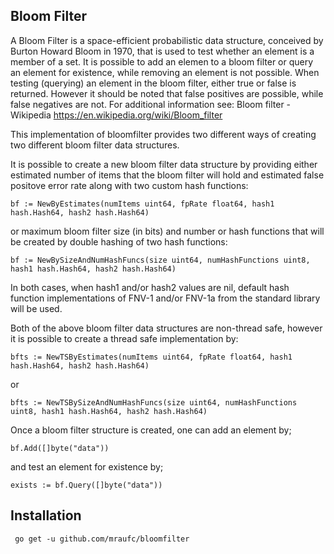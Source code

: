 Bloom Filter
-------------

A Bloom Filter is a space-efficient probabilistic data structure, conceived by 
Burton Howard Bloom in 1970, that is used to test whether an element is a member of a set.
It is possible to add an elemen to a bloom filter or query an element for existence, 
while removing an element is not possible.
When testing (querying) an element in the bloom filter, either true or false is returned.
However it should be noted that false positives are possible, while false negatives are not.
For additional information see: 
Bloom filter - Wikipedia https://en.wikipedia.org/wiki/Bloom_filter

This implementation of bloomfilter provides two different ways of creating two different
bloom filter data structures.

It is possible to create a new bloom filter data structure by providing either estimated number of items
that the bloom filter will hold and estimated false positove error rate along with two custom hash functions:

    bf := NewByEstimates(numItems uint64, fpRate float64, hash1 hash.Hash64, hash2 hash.Hash64)

or maximum bloom filter size (in bits) and number or hash functions that will be created by double hashing
of two hash functions:

    bf := NewBySizeAndNumHashFuncs(size uint64, numHashFunctions uint8, hash1 hash.Hash64, hash2 hash.Hash64)

In both cases, when hash1 and/or hash2 values are nil, default hash function implementations of FNV-1 and/or FNV-1a
from the standard library will be used.

Both of the above bloom filter data structures are non-thread safe, however it is possible to create a thread safe
implementation by:

    bfts := NewTSByEstimates(numItems uint64, fpRate float64, hash1 hash.Hash64, hash2 hash.Hash64)

or

    bfts := NewTSBySizeAndNumHashFuncs(size uint64, numHashFunctions uint8, hash1 hash.Hash64, hash2 hash.Hash64)

Once a bloom filter structure is created, one can add an element by;

    bf.Add([]byte("data"))

and test an element for existence by;

    exists := bf.Query([]byte("data"))

Installation
-------------

     go get -u github.com/mraufc/bloomfilter
